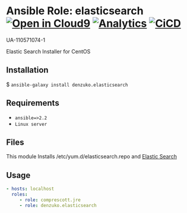 # Ansible Role: elasticsearch [![Open in Cloud9](https://img.shields.io/badge/Open%20in-Cloud9-blue.svg?style=flat-square)](https://c9.io/auth/github?r=https%3A%2F%2Fc9.io%2Fopen%2F%3Fclone_url%3Dhttps%253A%252F%252Fgithub.com%252Fdenzuko-ansible-roles%252Felasticsearch.git) [![Analytics](https://ga-beacon.appspot.com/UA-110571074-1/denzuko/ansible-roles/elasticsearch?flat)](https://github.com/denzuko-ansible-roles/toelasticsearchr) [![CiCD](https://img.shields.io/travis/denzuko-ansible-roles/elasticsearch.svg?style=flat-square)](https://travis-ci.org/denzuko-ansible-roles/elasticsearch)

UA-110571074-1

Elastic Search Installer for CentOS

## Installation
$ ``` ansible-galaxy install denzuko.elasticsearch ```

## Requirements
* `ansible=>2.2`
* `Linux server`

## Files
This module Installs /etc/yum.d/elasticsearch.repo and [Elastic Search](https://www.elastic.co/products/elasticsearch)


## Usage

```yaml
- hosts: localhost
  roles:
     - role: comprescott.jre
     - role: denzuko.elasticsearch
```
